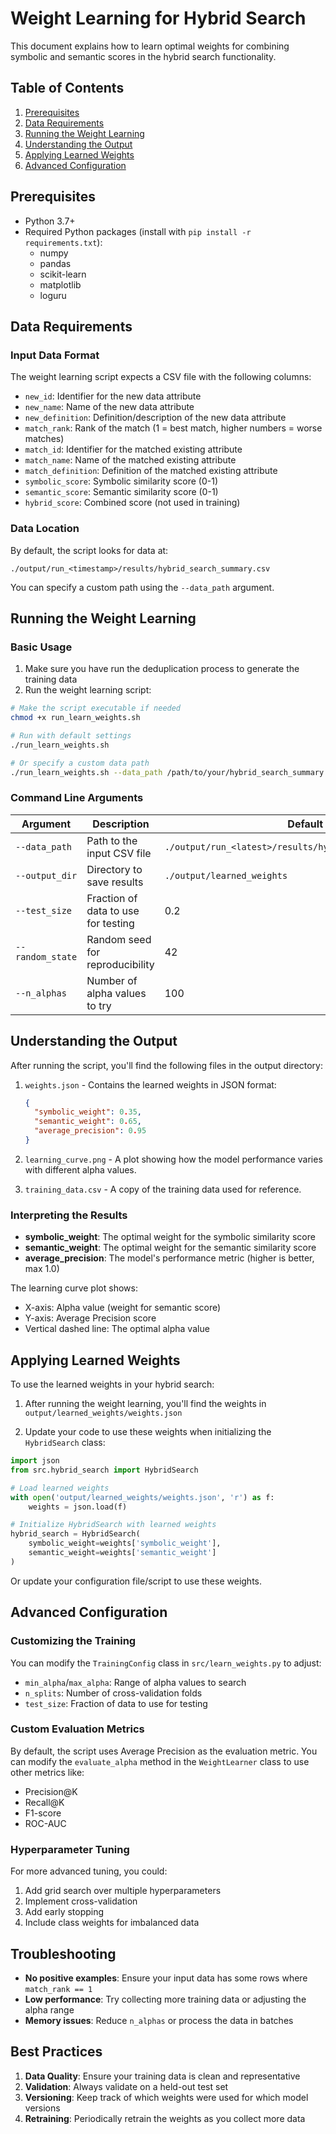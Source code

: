 # Weight Learning for Hybrid Search

This document explains how to learn optimal weights for combining symbolic and semantic scores in the hybrid search functionality.

## Table of Contents
1. [Prerequisites](#prerequisites)
2. [Data Requirements](#data-requirements)
3. [Running the Weight Learning](#running-the-weight-learning)
4. [Understanding the Output](#understanding-the-output)
5. [Applying Learned Weights](#applying-learned-weights)
6. [Advanced Configuration](#advanced-configuration)

## Prerequisites

- Python 3.7+
- Required Python packages (install with `pip install -r requirements.txt`):
  - numpy
  - pandas
  - scikit-learn
  - matplotlib
  - loguru

## Data Requirements

### Input Data Format

The weight learning script expects a CSV file with the following columns:
- `new_id`: Identifier for the new data attribute
- `new_name`: Name of the new data attribute
- `new_definition`: Definition/description of the new data attribute
- `match_rank`: Rank of the match (1 = best match, higher numbers = worse matches)
- `match_id`: Identifier for the matched existing attribute
- `match_name`: Name of the matched existing attribute
- `match_definition`: Definition of the matched existing attribute
- `symbolic_score`: Symbolic similarity score (0-1)
- `semantic_score`: Semantic similarity score (0-1)
- `hybrid_score`: Combined score (not used in training)

### Data Location

By default, the script looks for data at:
```
./output/run_<timestamp>/results/hybrid_search_summary.csv
```

You can specify a custom path using the `--data_path` argument.

## Running the Weight Learning

### Basic Usage

1. Make sure you have run the deduplication process to generate the training data
2. Run the weight learning script:

```bash
# Make the script executable if needed
chmod +x run_learn_weights.sh

# Run with default settings
./run_learn_weights.sh

# Or specify a custom data path
./run_learn_weights.sh --data_path /path/to/your/hybrid_search_summary.csv
```

### Command Line Arguments

| Argument | Description | Default |
|----------|-------------|---------|
| `--data_path` | Path to the input CSV file | `./output/run_<latest>/results/hybrid_search_summary.csv` |
| `--output_dir` | Directory to save results | `./output/learned_weights` |
| `--test_size` | Fraction of data to use for testing | 0.2 |
| `--random_state` | Random seed for reproducibility | 42 |
| `--n_alphas` | Number of alpha values to try | 100 |

## Understanding the Output

After running the script, you'll find the following files in the output directory:

1. `weights.json` - Contains the learned weights in JSON format:
   ```json
   {
     "symbolic_weight": 0.35,
     "semantic_weight": 0.65,
     "average_precision": 0.95
   }
   ```

2. `learning_curve.png` - A plot showing how the model performance varies with different alpha values.

3. `training_data.csv` - A copy of the training data used for reference.

### Interpreting the Results

- **symbolic_weight**: The optimal weight for the symbolic similarity score
- **semantic_weight**: The optimal weight for the semantic similarity score
- **average_precision**: The model's performance metric (higher is better, max 1.0)

The learning curve plot shows:
- X-axis: Alpha value (weight for semantic score)
- Y-axis: Average Precision score
- Vertical dashed line: The optimal alpha value

## Applying Learned Weights

To use the learned weights in your hybrid search:

1. After running the weight learning, you'll find the weights in `output/learned_weights/weights.json`

2. Update your code to use these weights when initializing the `HybridSearch` class:

```python
import json
from src.hybrid_search import HybridSearch

# Load learned weights
with open('output/learned_weights/weights.json', 'r') as f:
    weights = json.load(f)

# Initialize HybridSearch with learned weights
hybrid_search = HybridSearch(
    symbolic_weight=weights['symbolic_weight'],
    semantic_weight=weights['semantic_weight']
)
```

Or update your configuration file/script to use these weights.

## Advanced Configuration

### Customizing the Training

You can modify the `TrainingConfig` class in `src/learn_weights.py` to adjust:

- `min_alpha`/`max_alpha`: Range of alpha values to search
- `n_splits`: Number of cross-validation folds
- `test_size`: Fraction of data to use for testing

### Custom Evaluation Metrics

By default, the script uses Average Precision as the evaluation metric. You can modify the `evaluate_alpha` method in the `WeightLearner` class to use other metrics like:
- Precision@K
- Recall@K
- F1-score
- ROC-AUC

### Hyperparameter Tuning

For more advanced tuning, you could:
1. Add grid search over multiple hyperparameters
2. Implement cross-validation
3. Add early stopping
4. Include class weights for imbalanced data

## Troubleshooting

- **No positive examples**: Ensure your input data has some rows where `match_rank == 1`
- **Low performance**: Try collecting more training data or adjusting the alpha range
- **Memory issues**: Reduce `n_alphas` or process the data in batches

## Best Practices

1. **Data Quality**: Ensure your training data is clean and representative
2. **Validation**: Always validate on a held-out test set
3. **Versioning**: Keep track of which weights were used for which model versions
4. **Retraining**: Periodically retrain the weights as you collect more data

